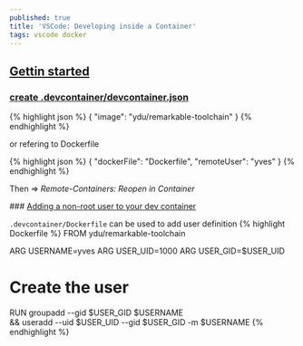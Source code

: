 ```yaml
---
published: true
title: 'VSCode: Developing inside a Container'
tags: vscode docker
---
```

## [Gettin started](https://code.visualstudio.com/docs/remote/containers)

### [create .devcontainer/devcontainer.json](https://code.visualstudio.com/docs/remote/create-dev-container)
{% highlight json %}
{
    "image": "ydu/remarkable-toolchain"
}
{% endhighlight %}

or refering to Dockerfile

{% highlight json %}
{
    "dockerFile": "Dockerfile",
    "remoteUser": "yves"
}
{% endhighlight %}

Then => *Remote-Containers: Reopen in Container*

### [Adding a non-root user to your dev container](https://code.visualstudio.com/docs/remote/containers-advanced#_adding-a-nonroot-user-to-your-dev-container)

`.devcontainer/Dockerfile` can be used to add user definition
{% highlight Dockerfile %}
FROM ydu/remarkable-toolchain

ARG USERNAME=yves
ARG USER_UID=1000
ARG USER_GID=$USER_UID

# Create the user
RUN groupadd --gid $USER_GID $USERNAME \
    && useradd --uid $USER_UID --gid $USER_GID -m $USERNAME
{% endhighlight %}
